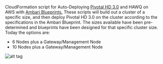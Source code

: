 CloudFormation script for Auto-Deploying [Pivotal HD 3.0](http://pivotal.io/big-data/pivotal-hd) and HAWQ on AWS with [Ambari Blueprints.](https://cwiki.apache.org/confluence/display/AMBARI/Blueprints)    These scripts will
build out a cluster of a specific size, and then deploy Pivotal HD 3.0 on the cluster according to the specifications
in the Ambari Blueprint.  The sizes available have been pre-determined and blueprints have been designed for that specific
cluster size.   Today the options are:
*  6 Nodes plus a Gateway/Management Node
* 10 Nodes plus a Gateway/Management Node

![alt tag](https://raw.githubusercontent.com/dbbaskette/heffalump/master/docs/HeffalumpWorkflow.jpg)


